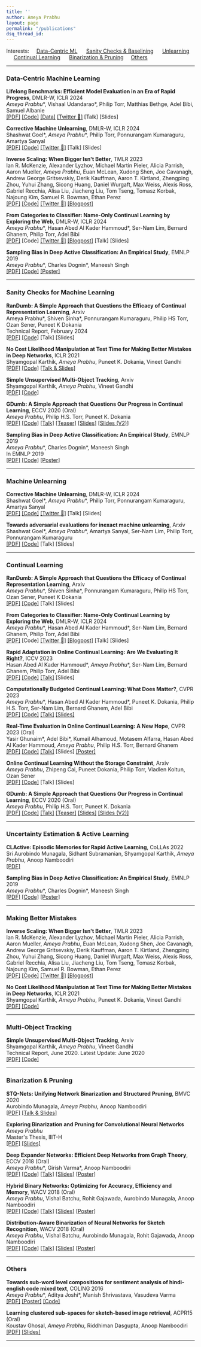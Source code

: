 ```yaml
---
title: ''
author: Ameya Prabhu
layout: page
permalink: "/publications"
dsq_thread_id:
---
```

Interests: &nbsp;&nbsp;&nbsp; [Data-Centric ML](#datacentric) &nbsp;&nbsp;&nbsp;&nbsp;&nbsp;[Sanity Checks & Baselining](#sanitizingml)    &nbsp;&nbsp;&nbsp;&nbsp;&nbsp;[Unlearning](#unlearning)    &nbsp;&nbsp;&nbsp;&nbsp;&nbsp;[Continual Learning](#lifelonglearning)    &nbsp;&nbsp;&nbsp;&nbsp;&nbsp;[Binarization & Pruning](#netcompress)&nbsp;&nbsp;&nbsp;&nbsp;&nbsp;[Others](#uncategorized)
 
---
### <a name="datacentric" id="datacentric"> Data-Centric Machine Learning

**Lifelong Benchmarks: Efficient Model Evaluation in an Era of Rapid Progress**, DMLR-W, ICLR 2024 <br/> *Ameya Prabhu*\*, Vishaal Udandarao*, Philip Torr, Matthias Bethge, Adel Bibi, Samuel Albanie <br/>  [\[PDF\]](https://arxiv.org/abs/2402.19472) [\[Code\]]() [\[Data\]]() [\[Twitter 🧵\]](https://twitter.com/vishaal_urao/status/1768668454947586143) \[Talk\] \[Slides\]

**Corrective Machine Unlearning**, DMLR-W, ICLR 2024 <br/> Shashwat Goel*, *Ameya Prabhu*\*, Philip Torr, Ponnurangam Kumaraguru, Amartya Sanyal <br/> [\[PDF\]](https://arxiv.org/abs/2402.14015) [\[Code\]]() [\[Twitter 🧵\]](https://twitter.com/ShashwatGoel7/status/1760911396034793831) \[Talk\] \[Slides\]

**Inverse Scaling: When Bigger Isn't Better**, TMLR 2023 <br/> Ian R. McKenzie, Alexander Lyzhov, Michael Martin Pieler, Alicia Parrish, Aaron Mueller, *Ameya Prabhu*, Euan McLean, Xudong Shen, Joe Cavanagh, Andrew George Gritsevskiy, Derik Kauffman, Aaron T. Kirtland, Zhengping Zhou, Yuhui Zhang, Sicong Huang, Daniel Wurgaft, Max Weiss, Alexis Ross, Gabriel Recchia, Alisa Liu, Jiacheng Liu, Tom Tseng, Tomasz Korbak, Najoung Kim, Samuel R. Bowman, Ethan Perez <br/> [\[PDF\]](https://openreview.net/forum?id=DwgRm72GQF) [\[Code\]](https://github.com/inverse-scaling/prize)
 [\[Twitter 🧵\]](https://twitter.com/EthanJPerez/status/1671222828518227968) [\[Blogpost\]](https://www.lesswrong.com/posts/eqxqgFxymP8hXDTt5/announcing-the-inverse-scaling-prize-usd250k-prize-pool)

**From Categories to Classifier: Name-Only Continual Learning by Exploring the Web**, DMLR-W, ICLR 2024 <br/>*Ameya Prabhu*\*, Hasan Abed Al Kader Hammoud*, Ser-Nam Lim, Bernard Ghanem,
Philip Torr, Adel Bibi <br/> [\[PDF\]](https://arxiv.org/abs/2311.11293) \[Code\] [\[Twitter 🧵\]](https://twitter.com/hammh0a/status/1756602046629794170) [\[Blogpost\]](https://hammoudhasan.medium.com/paper-explained-from-categories-to-classifier-name-only-continual-learning-by-exploring-the-web-ad0db41020bf) \[Talk\] \[Slides\]

**Sampling Bias in Deep Active Classification: An Empirical Study**, EMNLP 2019 <br/> *Ameya Prabhu*\*, Charles Dognin*, Maneesh Singh <br/> [\[PDF\]](https://github.com/drimpossible/drimpossible.github.io/blob/master/documents/active_sampling_bias.pdf) [\[Code\]](https://github.com/drimpossible/Sampling-Bias-Active-Learning) [\[Poster\]](https://github.com/drimpossible/drimpossible.github.io/blob/master/documents/active_sampling_bias_poster.pdf)

---
### <a name="sanitizingml" id="sanitizingml"> Sanity Checks for Machine Learning

**RanDumb: A Simple Approach that Questions the Efficacy of Continual Representation Learning**, Arxiv <br/> Ameya Prabhu*, Shiven Sinha*, Ponnurangam Kumaraguru, Philip HS Torr, Ozan Sener, Puneet K Dokania <br/> Technical Report, February 2024 <br/> [\[PDF\]](https://arxiv.org/abs/2402.08823) [\[Code\]](https://github.com/drimpossible/C2C) \[Talk\] \[Slides\]

**No Cost Likelihood Manipulation at Test Time for Making Better Mistakes in Deep Networks**, ICLR 2021 <br/> Shyamgopal Karthik, *Ameya Prabhu*, Puneet K. Dokania, Vineet Gandhi <br/> [\[PDF\]](https://openreview.net/forum?id=193sEnKY1ij) [\[Code\]](https://github.com/sgk98/CRM-Better-Mistakes) [\[Talk & Slides\]](https://iclr.cc/virtual/2021/poster/3041)

**Simple Unsupervised Multi-Object Tracking**, Arxiv <br/> Shyamgopal Karthik, *Ameya Prabhu*, Vineet Gandhi <br/> [\[PDF\]](https://github.com/drimpossible/drimpossible.github.io/blob/956e70127df5a42fdd3ccef91baa706aa9bc969d/documents/SimpleReID.pdf) [\[Code\]](https://github.com/sgk98/SimpleMOT)

**GDumb: A Simple Approach that Questions Our Progress in Continual Learning**, ECCV 2020 (Oral) <br/>*Ameya Prabhu*, Philip H.S. Torr, Puneet K. Dokania <br/> [\[PDF\]](https://www.robots.ox.ac.uk/~tvg/publications/2020/gdumb.pdf) [\[Code\]](https://github.com/drimpossible/GDumb) [\[Talk\]](https://www.youtube.com/watch?v=iHCy_9guZMI) [\[Teaser\]](https://www.youtube.com/watch?v=F37GNpRLUrM) [\[Slides\]](https://github.com/drimpossible/drimpossible.github.io/blob/master/documents/gdumb_slides.pdf) [\[Slides (V2)\]](https://github.com/drimpossible/drimpossible.github.io/blob/master/documents/gdumb_slides_improved.pdf)

**Sampling Bias in Deep Active Classification: An Empirical Study**, EMNLP 2019 <br/> *Ameya Prabhu*\*, Charles Dognin*, Maneesh Singh <br/> In EMNLP 2019 <br/> [\[PDF\]](https://github.com/drimpossible/drimpossible.github.io/blob/master/documents/active_sampling_bias.pdf) [\[Code\]](https://github.com/drimpossible/Sampling-Bias-Active-Learning) [\[Poster\]](https://github.com/drimpossible/drimpossible.github.io/blob/master/documents/active_sampling_bias_poster.pdf)

---
### <a name="unlearning" id="unlearning"> Machine Unlearning

**Corrective Machine Unlearning**, DMLR-W, ICLR 2024 <br/> Shashwat Goel*, *Ameya Prabhu*\*, Philip Torr, Ponnurangam Kumaraguru, Amartya Sanyal <br/> [\[PDF\]](https://arxiv.org/abs/2402.14015) [\[Code\]]() [\[Twitter 🧵\]](https://twitter.com/ShashwatGoel7/status/1760911396034793831) \[Talk\] \[Slides\]

**Towards adversarial evaluations for inexact machine unlearning**, Arxiv <br/> Shashwat Goel*, *Ameya Prabhu*\*, Amartya Sanyal, Ser-Nam Lim, Philip Torr, Ponnurangam Kumaraguru <br/> [\[PDF\]](https://github.com/drimpossible/drimpossible.github.io/blob/a4f19ca2e0b95719f647bdf600f24b8bb6be3ab8/documents/Category2Classifier.pdf) [\[Code\]](https://github.com/drimpossible/C2C) \[Talk\] \[Slides\]

---
### <a name="lifelonglearning" id="lifelonglearning"> Continual Learning

**RanDumb: A Simple Approach that Questions the Efficacy of Continual Representation Learning**, Arxiv <br/> *Ameya Prabhu*\*, Shiven Sinha*, Ponnurangam Kumaraguru, Philip HS Torr, Ozan Sener, Puneet K Dokania <br/> [\[PDF\]](https://github.com/drimpossible/drimpossible.github.io/blob/a4f19ca2e0b95719f647bdf600f24b8bb6be3ab8/documents/Category2Classifier.pdf) [\[Code\]](https://github.com/drimpossible/C2C) \[Talk\] \[Slides\]

**From Categories to Classifier: Name-Only Continual Learning by Exploring the Web**, DMLR-W, ICLR 2024 <br/>*Ameya Prabhu*\*, Hasan Abed Al Kader Hammoud*, Ser-Nam Lim, Bernard Ghanem,
Philip Torr, Adel Bibi <br/> [\[PDF\]](https://arxiv.org/abs/2311.11293) \[Code\] [\[Twitter 🧵\]](https://twitter.com/hammh0a/status/1756602046629794170) [\[Blogpost\]](https://hammoudhasan.medium.com/paper-explained-from-categories-to-classifier-name-only-continual-learning-by-exploring-the-web-ad0db41020bf) \[Talk\] \[Slides\]

**Rapid Adaptation in Online Continual Learning: Are We Evaluating It Right?**, ICCV 2023 <br/>Hasan Abed Al Kader Hammoud\*, *Ameya Prabhu*\*, Ser-Nam Lim, Bernard Ghanem,
Philip Torr, Adel Bibi<br/> [\[PDF\]](https://github.com/drimpossible/drimpossible.github.io/blob/41f547b991fc99d1f733df8ab8528aa552b74a1f/documents/EvalOCL.pdf) [\[Code\]](https://github.com/drimpossible/EvalOCL) [\[Talk\]](https://www.youtube.com/watch?v=H8Cyh-7xltg) \[Slides\]

**Computationally Budgeted Continual Learning: What Does Matter?**, CVPR 2023 <br/>*Ameya Prabhu*\*, Hasan Abed Al Kader Hammoud\*, Puneet K. Dokania, Philip H.S. Torr, Ser-Nam Lim, Bernard Ghanem, Adel Bibi<br/> [\[PDF\]](https://github.com/drimpossible/drimpossible.github.io/blob/41f547b991fc99d1f733df8ab8528aa552b74a1f/documents/BudgetCL.pdf) [\[Code\]](https://github.com/drimpossible/BudgetCL) [\[Talk\]](https://www.youtube.com/watch?v=V-mxeWZjCUo) [\[Slides\]]()

**Real-Time Evaluation in Online Continual Learning: A New Hope**, CVPR 2023 (Oral) <br/>Yasir Ghunaim\*, Adel Bibi\*, Kumail Alhamoud, Motasem Alfarra, Hasan Abed Al Kader Hammoud, *Ameya Prabhu*, Philip H.S. Torr, Bernard Ghanem<br/> [\[PDF\]](https://github.com/drimpossible/drimpossible.github.io/blob/41f547b991fc99d1f733df8ab8528aa552b74a1f/documents/RealOCL.pdf) [\[Code\]](https://github.com/Yasir-Ghunaim/RealtimeOCL) [\[Talk\]](https://www.youtube.com/watch?v=3nmRtFkF5fw&ab_channel=IVULKAUST) \[Slides\] [\[Poster\]](https://drive.google.com/file/d/1s-QxuqaPgL_eMwfv4hf9DkjKYWL4sOjv/view?usp=share_link)

**Online Continual Learning Without the Storage Constraint**, Arxiv <br/>*Ameya Prabhu*, Zhipeng Cai, Puneet Dokania, Philip Torr, Vladlen Koltun, Ozan Sener <br/> [\[PDF\]](https://github.com/drimpossible/drimpossible.github.io/blob/41f547b991fc99d1f733df8ab8528aa552b74a1f/documents/ACM.pdf) [\[Code\]](https://github.com/drimpossible/ACM) \[Talk\] \[Slides\]

**GDumb: A Simple Approach that Questions Our Progress in Continual Learning**, ECCV 2020 (Oral) <br/>*Ameya Prabhu*, Philip H.S. Torr, Puneet K. Dokania<br/>  [\[PDF\]](https://www.robots.ox.ac.uk/~tvg/publications/2020/gdumb.pdf) [\[Code\]](https://github.com/drimpossible/GDumb) [\[Talk\]](https://www.youtube.com/watch?v=iHCy_9guZMI) [\[Teaser\]](https://www.youtube.com/watch?v=F37GNpRLUrM) [\[Slides\]](https://github.com/drimpossible/drimpossible.github.io/blob/master/documents/gdumb_slides.pdf) [\[Slides (V2)\]](https://github.com/drimpossible/drimpossible.github.io/blob/master/documents/gdumb_slides_improved.pdf)

---
### <a name="activelearning" id="activelearning"> Uncertainty Estimation & Active Learning

**CLActive: Episodic Memories for Rapid Active Learning**, CoLLAs 2022 <br/> Sri Aurobindo Munagala, Sidhant Subramanian, Shyamgopal Karthik, *Ameya Prabhu*, Anoop Namboodiri <br/> [\[PDF\]](https://proceedings.mlr.press/v199/munagala22a.html) 

**Sampling Bias in Deep Active Classification: An Empirical Study**, EMNLP 2019 <br/> *Ameya Prabhu*\*, Charles Dognin*, Maneesh Singh <br/> [\[PDF\]](https://github.com/drimpossible/drimpossible.github.io/blob/master/documents/active_sampling_bias.pdf) [\[Code\]](https://github.com/drimpossible/Sampling-Bias-Active-Learning) [\[Poster\]](https://github.com/drimpossible/drimpossible.github.io/blob/master/documents/active_sampling_bias_poster.pdf)

---
### <a name="bettermistakes" id="bettermistakes"> Making Better Mistakes

**Inverse Scaling: When Bigger Isn't Better**, TMLR 2023 <br/> Ian R. McKenzie, Alexander Lyzhov, Michael Martin Pieler, Alicia Parrish, Aaron Mueller, *Ameya Prabhu*, Euan McLean, Xudong Shen, Joe Cavanagh, Andrew George Gritsevskiy, Derik Kauffman, Aaron T. Kirtland, Zhengping Zhou, Yuhui Zhang, Sicong Huang, Daniel Wurgaft, Max Weiss, Alexis Ross, Gabriel Recchia, Alisa Liu, Jiacheng Liu, Tom Tseng, Tomasz Korbak, Najoung Kim, Samuel R. Bowman, Ethan Perez <br/> [\[PDF\]](https://openreview.net/forum?id=DwgRm72GQF) [\[Code\]](https://github.com/inverse-scaling/prize)
 [\[Twitter 🧵\]](https://twitter.com/EthanJPerez/status/1671222828518227968) [\[Blogpost\]](https://www.lesswrong.com/posts/eqxqgFxymP8hXDTt5/announcing-the-inverse-scaling-prize-usd250k-prize-pool)
 
**No Cost Likelihood Manipulation at Test Time for Making Better Mistakes in Deep Networks**, ICLR 2021 <br/> Shyamgopal Karthik, *Ameya Prabhu*, Puneet K. Dokania, Vineet Gandhi <br/> [\[PDF\]](https://openreview.net/forum?id=193sEnKY1ij) [\[Code\]](https://github.com/sgk98/CRM-Better-Mistakes)

---
### <a name="unsuplearn" id="unsuplearn"> Multi-Object Tracking

**Simple Unsupervised Multi-Object Tracking**, Arxiv <br/> Shyamgopal Karthik, *Ameya Prabhu*, Vineet Gandhi <br/> Technical Report, June 2020. Latest Update: June 2020 <br/> [\[PDF\]](https://github.com/drimpossible/drimpossible.github.io/blob/956e70127df5a42fdd3ccef91baa706aa9bc969d/documents/SimpleReID.pdf) [\[Code\]](https://github.com/sgk98/SimpleMOT)


---
### <a name="netcompress" id="netcompress"> Binarization & Pruning

**STQ-Nets: Unifying Network Binarization and Structured Pruning**, BMVC 2020 <br/> Aurobindo Munagala, *Ameya Prabhu*, Anoop Namboodiri <br/>  [\[PDF\]](https://www.bmvc2020-conference.com/assets/papers/0113.pdf) [\[Talk & Slides\]](https://www.bmvc2020-conference.com/conference/papers/paper_0113.html)

**Exploring Binarization and Pruning for Convolutional Neural Networks** <br/> *Ameya Prabhu*  <br/> Master's Thesis, IIIT-H <br/>  [\[PDF\]](https://github.com/drimpossible/drimpossible.github.io/blob/master/documents/ms_thesis.pdf) [\[Slides\]](https://github.com/drimpossible/drimpossible.github.io/blob/master/documents/ms_thesis_slides.pdf)

**Deep Expander Networks: Efficient Deep Networks from Graph Theory**, ECCV 2018 (Oral) <br/> *Ameya Prabhu*\*, Girish Varma\*, Anoop Namboodiri <br/> [\[PDF\]](http://openaccess.thecvf.com/content_ECCV_2018/papers/Ameya_Prabhu_Deep_Expander_Networks_ECCV_2018_paper.pdf) [\[Code\]](https://github.com/drimpossible/Deep-Expander-Networks) [\[Talk\]](https://www.youtube.com/watch?v=0poGlFx1OBU)  [\[Slides\]](https://github.com/drimpossible/drimpossible.github.io/blob/master/documents/expander_slides.pdf) [\[Poster\]](https://github.com/drimpossible/drimpossible.github.io/blob/master/documents/expander_poster.pdf)

**Hybrid Binary Networks: Optimizing for Accuracy, Efficiency and Memory**, WACV 2018 (Oral) <br/> *Ameya Prabhu*, Vishal Batchu, Rohit Gajawada, Aurobindo Munagala, Anoop Namboodiri <br/>  [\[PDF\]](https://arxiv.org/abs/1804.03867) [\[Code\]](https://github.com/erilyth/HybridBinaryNetworks-WACV18)  [\[Talk\]](https://www.youtube.com/watch?v=QhhRkewA2r0) [\[Slides\]](https://github.com/drimpossible/drimpossible.github.io/blob/master/documents/hybrid_binary_slides.pdf) [\[Poster\]](https://github.com/drimpossible/drimpossible.github.io/blob/master/documents/hybrid_binary_poster.pdf) 

**Distribution-Aware Binarization of Neural Networks for Sketch Recognition**, WACV 2018 (Oral) <br/> *Ameya Prabhu*, Vishal Batchu, Aurobindo Munagala, Rohit Gajawada, Anoop Namboodiri <br/> [\[PDF\]](https://arxiv.org/abs/1804.02941) [\[Code\]](https://github.com/erilyth/DistributionAwareBinarizedNetworks-WACV18)  [\[Talk\]](https://www.youtube.com/watch?v=vbs8TL0GSa8)   [\[Slides\]](https://github.com/drimpossible/drimpossible.github.io/blob/master/documents/distribution_aware_slides.pdf) [\[Poster\]](https://github.com/drimpossible/drimpossible.github.io/blob/master/documents/distribution_aware_poster.pdf)

---
### <a name="uncategorized" id="uncategorized"> Others

**Towards sub-word level compositions for sentiment analysis of hindi-english code mixed text**, COLING 2016 <br/> *Ameya Prabhu*\*, Aditya Joshi\*, Manish Shrivastava, Vasudeva Varma <br/> [\[PDF\]](http://www.aclweb.org/anthology/W16-6320) [\[Poster\]](https://github.com/drimpossible/drimpossible.github.io/blob/master/documents/subword_lstm_poster.pdf) [\[Code\]](https://github.com/drimpossible/Sub-word-LSTM/) 

**Learning clustered sub-spaces for sketch-based image retrieval**, ACPR15 (Oral) <br/> Koustav Ghosal, *Ameya Prabhu*, Riddhiman Dasgupta, Anoop Namboodiri <br/>  [\[PDF\]](https://github.com/drimpossible/drimpossible.github.io/blob/master/documents/cluster_sketches.pdf) [\[Slides\]](https://github.com/drimpossible/drimpossible.github.io/blob/master/documents/cluster_sketches_slides.pdf) 

---
